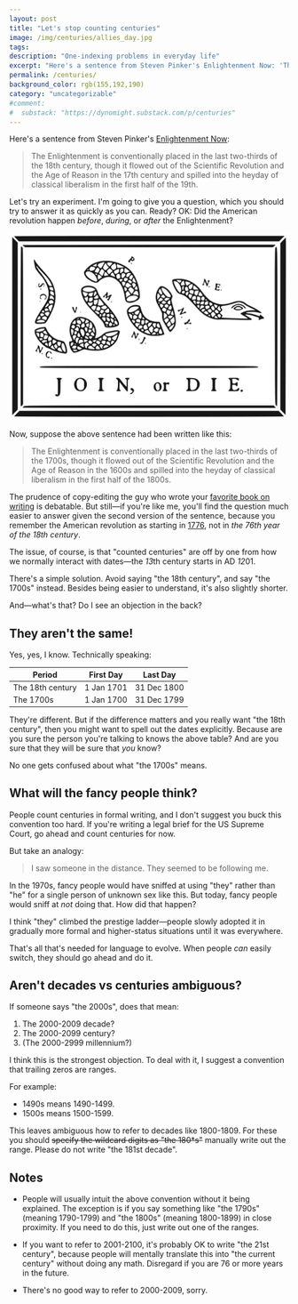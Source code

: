 ```yaml
---
layout: post
title: "Let's stop counting centuries"
image: /img/centuries/allies_day.jpg
tags: 
description: "One-indexing problems in everyday life"
excerpt: "Here's a sentence from Steven Pinker's Enlightenment Now: 'The Enlightenment is conventionally placed in the last two-thirds of the 18th century, though it flowed out of the Scientific Revolution and the Age of Reason in the 17th century and spilled into the heyday of classical liberalism in the first half of the 19th.'"
permalink: /centuries/
background_color: rgb(155,192,190)
category: "uncategorizable"
#comment:
#  substack: "https://dynomight.substack.com/p/centuries"
---
```


Here's a sentence from Steven Pinker's [Enlightenment Now](https://en.wikipedia.org/wiki/Enlightenment_Now):

> The Enlightenment is conventionally placed in the last two-thirds of the 18th century, though it flowed out of the Scientific Revolution and the Age of Reason in the 17th century and spilled into the heyday of classical liberalism in the first half of the 19th.

Let's try an experiment. I'm going to give you a question, which you should try to answer it as quickly as you can. Ready? OK: Did the American revolution happen *before*, *during*, or *after* the Enlightenment?

[![join or die](/img/centuries/Join-or-Die.svg "Happy 4th of July BTW")](https://en.wikipedia.org/wiki/Join,_or_Die)

Now, suppose the above sentence had been written like this:

> The Enlightenment is conventionally placed in the last two-thirds of the 1700s, though it flowed out of the Scientific Revolution and the Age of Reason in the 1600s and spilled into the heyday of classical liberalism in the first half of the 1800s.

The prudence of copy-editing the guy who wrote your [favorite book on writing](/2021/02/07/writing-as-a-craft/#steven-pinker-the-sense-of-style-2014) is debatable. But still—if you're like me, you'll find the question much easier to answer given the second version of the sentence, because you remember the American revolution as starting in [1776](https://en.wikipedia.org/wiki/United_States_Declaration_of_Independence), not in *the 76th year of the 18th century*.

The issue, of course, is that "counted centuries" are off by one from how we normally interact with dates—the *13*th century starts in AD *12*01.

There's a simple solution. Avoid saying "the 18th century", and say "the 1700s" instead. Besides being easier to understand, it's also slightly shorter.

And—what's that? Do I see an objection in the back?

## They aren't the same!

Yes, yes, I know. Technically speaking:

| Period           | First Day  | Last Day    |
| ---------------- | ---------- | ----------- |
| The 18th century | 1 Jan 1701 | 31 Dec 1800 |
| The 1700s        | 1 Jan 1700 | 31 Dec 1799 |

They're different. But if the difference matters and you really want "the 18th century", then you might want to spell out the dates explicitly. Because are you sure the person you're talking to knows the above table? And are you sure that they will be sure that *you* know?

No one gets confused about what "the 1700s" means.

## What will the fancy people think?

People count centuries in formal writing, and I don't suggest you buck this convention too hard. If you're writing a legal brief for the US Supreme Court, go ahead and count centuries for now.

But take an analogy:

> I saw someone in the distance. They seemed to be following me.

In the 1970s, fancy people would have sniffed at using "they" rather than "he" for a single person of unknown sex like this. But today, fancy people would sniff at *not* doing that. How did that happen?

I think "they" climbed the prestige ladder—people slowly adopted it in gradually more formal and higher-status situations until it was everywhere.

That's all that's needed for language to evolve. When people *can* easily switch, they should go ahead and do it.

## Aren't decades vs centuries ambiguous?

If someone says "the 2000s", does that mean:

1. The 2000-2009 decade?
2. The 2000-2099 century?
3. (The 2000-2999 millennium?)

I think this is the strongest objection. To deal with it, I suggest a convention that trailing zeros are ranges.

For example:

* 1490s means 1490-1499.
* 1500s means 1500-1599.

This leaves ambiguous how to refer to decades like 1800-1809. For these you should ~~specify the wildcard digits as "the 180\*s"~~ manually write out the range. Please do not write "the 181st decade".

## Notes

* People will usually intuit the above convention without it being explained. The exception is if you say something like "the 1790s" (meaning 1790-1799) and "the 1800s" (meaning 1800-1899) in close proximity. If you need to do this, just write out one of the ranges.

* If you want to refer to 2001-2100, it's probably OK to write "the 21st century", because people will mentally translate this into "the current century" without doing any math. Disregard if you are 76 or more years in the future.

* There's no good way to refer to 2000-2009, sorry.